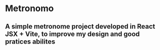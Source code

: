# Metronomo
## A simple metronome project developed in React JSX + Vite, to improve my design and good pratices abilites